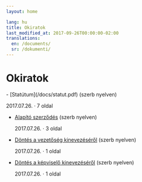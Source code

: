 ```yaml
---
layout: home

lang: hu
title: Okiratok
last_modified_at: 2017-09-26T00:00:00-02:00
translations:
  en: /documents/
  sr: /dokumenti/
---
```


# Okiratok

<div class="mdl-color-text--grey-600 documents" markdown="1">
- [Statútum](/docs/statut.pdf) (szerb nyelven)

  2017.07.26. · 7 oldal
- [Alapító szerződés](/docs/ugovor-o-osnivanju.pdf) (szerb nyelven)

  2017.07.26. · 3 oldal
- [Döntés a vezetőség kinevezéséről](/docs/odluka-o-imenovanju-upravnog-odbora.pdf) (szerb nyelven)

  2017.07.26. · 1 oldal
- [Döntés a képviselő kinevezéséről](/docs/odluka-o-imenovanju-upravitelja.pdf) (szerb nyelven)

  2017.07.26. · 1 oldal
</div>
